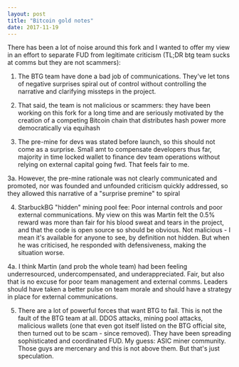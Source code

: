 ```yaml
---
layout: post
title: "Bitcoin gold notes"
date: 2017-11-19
---
```


There has been a lot of noise around this fork and I wanted to offer my view in an effort to separate FUD from legitimate criticism (TL;DR btg team sucks at comms but they are not scammers):

 1. The BTG team have done a bad job of communications. They've let tons of negative surprises spiral out of control without controlling the narrative and clarifying missteps in the project.

 2. That said, the team is not malicious or scammers: they have been working on this fork for a long time and are seriously motivated by the creation of a competing Bitcoin chain that distributes hash power more democratically via equihash

 3. The pre-mine for devs was stated before launch, so this should not come as a surprise. Small amt to compensate developers thus far, majority in time locked wallet to finance dev team operations without relying on external capital going fwd. That feels fair to me.

 3a. However, the pre-mine rationale was not clearly communicated and promoted, nor was founded and unfounded criticism quickly addressed, so they allowed this narrative of a "surprise premine" to spiral

 4. StarbuckBG "hidden" mining pool fee: Poor internal controls and poor external communications. My view on this was Martin felt the 0.5% reward was more than fair for his blood sweat and tears in the project, and that the code is open source so should be obvious. Not malicious - I mean it's available for anyone to see, by definition not hidden. But when he was criticised, he responded with defensiveness, making the situation worse.

 4a. I think Martin (and prob the whole team) had been feeling underresourced, undercompensated, and underappreciated. Fair, but also that is no excuse for poor team management and external comms. Leaders should have taken a better pulse on team morale and should have a strategy in place for external communications.

 5. There are a lot of powerful forces that want BTG to fail. This is not the fault of the BTG team at all. DDOS attacks, mining pool attacks, malicious wallets (one that even got itself listed on the BTG official site, then turned out to be scam - since removed). They have been spreading sophisticated and coordinated FUD. My guess: ASIC miner community. Those guys are mercenary and this is not above them. But that's just speculation.
